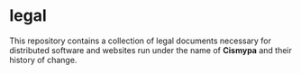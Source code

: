 # legal

This repository contains a collection of legal documents necessary for distributed software and websites run under the name of **Cismypa** and their history of change.
